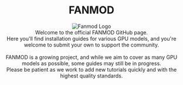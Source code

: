 <h1 align="center">FANMOD</h1>

<p align="center">
  <img src="https://github.com/user-attachments/assets/4e225a22-5496-4c47-a186-b7239fc8e5fe" alt="Fanmod Logo" />
  <br>
  Welcome to the official FANMOD GitHub page.<br>
  Here you'll find installation guides for various GPU models, and you're welcome to submit your own to support the community.<br><br>
  FANMOD is a growing project, and while we aim to cover as many GPU models as possible, some guides may still be in progress.<br>
  Please be patient as we work to add new tutorials quickly and with the highest quality standards.
</p>
